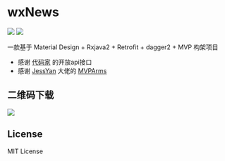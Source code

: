 # wxNews
![](https://github.com/yangwenxin/wxNews/blob/master/1.gif) ![](https://github.com/yangwenxin/wxNews/blob/master/2.gif)

一款基于 Material Design + Rxjava2 + Retrofit + dagger2 + MVP 构架项目<br>

* 感谢 [代码家](http://gank.io/api) 的开放api接口<br>
* 感谢 [JessYan](https://github.com/JessYanCoding) 大佬的 [MVPArms](https://github.com/JessYanCoding/MVPArms)

## 二维码下载
![](https://github.com/yangwenxin/wxNews/blob/master/wxNewsDownload.png)

## License
MIT License
